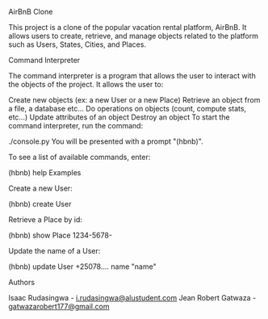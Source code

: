 AirBnB Clone

This project is a clone of the popular vacation rental platform, AirBnB. It allows users to create, retrieve, and manage objects related to the platform such as Users, States, Cities, and Places.

Command Interpreter

The command interpreter is a program that allows the user to interact with the objects of the project. It allows the user to:

Create new objects (ex: a new User or a new Place)
Retrieve an object from a file, a database etc…
Do operations on objects (count, compute stats, etc…)
Update attributes of an object
Destroy an object
To start the command interpreter, run the command:


./console.py
You will be presented with a prompt "(hbnb)".

To see a list of available commands, enter:


(hbnb) help
Examples

Create a new User:

(hbnb) create User

Retrieve a Place by id:

(hbnb) show Place 1234-5678-

Update the name of a User:

(hbnb) update User +25078.... name "name"

Authors

Isaac Rudasingwa - i.rudasingwa@alustudent.com
Jean Robert Gatwaza - gatwazarobert177@gmail.com
